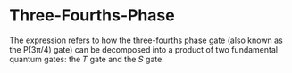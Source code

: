 # Three-Fourths-Phase
The expression refers to how the three-fourths phase gate (also known as the 
P(3π/4) gate) can be decomposed into a product of two fundamental quantum gates: the 𝑇 gate and the 𝑆 gate.
